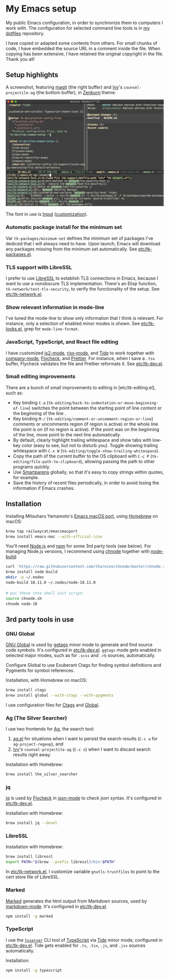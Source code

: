 # My Emacs setup

My public Emacs configuration, in order to synchronize them to computers
I work with. The configuration for selected command line tools is in [my
dotfiles] repository.

I have copied or adapted some contents from others. For small chunks of
code, I have embedded the source URL in a comment inside the file. When
copying has been extensive, I have retained the original copyright in
the file. Thank you all!

## Setup highlights

A screenshot, featuring [magit] (the right buffer) and [Ivy]'s
`counsel-projectile-ag` (the bottom buffer), in [Zenburn] theme:

<img src="https://github.com/tkareine/emacs.d/raw/master/images/setup-showcase.png" title="Setup showcase" alt="Setup showcase" width="864">

The font in use is [Input][Input font]
([customization](https://input.fontbureau.com/download/index.html?size=14&language=python&theme=solarized-dark&family=InputMono&width=300&weight=400&line-height=1.1&a=ss&g=ss&i=serifs_round&l=serifs_round&zero=0&asterisk=height&braces=straight&preset=consolas&customize=please)).

### Automatic package install for the minimum set

Var `tk-packages/minimum-set` defines the minimum set of packages I've
dediced that I will always need to have. Upon launch, Emacs will
download any packages missing from the minimum set automatically. See
[etc/tk-packages.el].

### TLS support with LibreSSL

I prefer to use [LibreSSL] to establish TLS connections in Emacs,
because I want to use a nonobscure TLS implementation. There's an Elisp
function, `tk-network/test-tls-security`, to verify the functionality of
the setup. See [etc/tk-network.el].

### Show relevant information in mode-line

I've tuned the mode-line to show only information that I think is
relevant. For instance, only a selection of enabled minor modes is
shown. See [etc/tk-looks.el], grep for `mode-line-format`.

### JavaScript, TypeScript, and React file editing

I have customized [js2-mode], [rjsx-mode], and [Tide] to work together
with [company-mode], [Flycheck], and [Prettier]. For instance, when I save a
`.tsx` buffer, Flycheck validates the file and Prettier reformats
it. See [etc/tk-dev.el].

### Small editing improvements

There are a bunch of small improvements to editing in
[etc/tk-editing.el], such as:

* Key binding `C-a`
  (`tk-editing/back-to-indentation-or-move-beginning-of-line`) switches
  the point between the starting point of line content or the beginning
  of the line .
* Key binding `M-/` (`tk-editing/comment-or-uncomment-region-or-line`)
  comments or uncomments region (if region is active) or the whole line
  the point is on (if no region is active). If the point was on the
  beginning of the line, move point to the next line automatically.
* By default, clearly highlight trailing whitespace and show tabs with
  low-key color (easy to see, but not to disturb you). Toggle showing
  trailing whitespace with `C-x W`
  (`tk-editing/toggle-show-trailing-whitespace`).
* Copy the path of the current buffer to the OS clipboard with `C-c P`
  (`tk-editing/file-path-to-clipboard`), allowing passing the path to
  other programs quickly.
* Use [Smartparens] globally, so that it's easy to copy strings within
  quotes, for example.
* Save the history of recent files periodically, in order to avoid
  losing the information if Emacs crashes.

## Installation

Installing Mitsuharu Yamamoto's [Emacs macOS port], using [Homebrew] on
macOS:

``` bash
brew tap railwaycat/emacsmacport
brew install emacs-mac --with-official-icon
```

You'll need [Node.js] and [npm] for some 3rd party tools (see
below). For managing Node.js versions, I recommend using [chnode]
together with [node-build]:

``` bash
curl 'https://raw.githubusercontent.com/tkareine/chnode/master/chnode.sh' > chnode.sh
brew install node-build
mkdir -p ~/.nodes
node-build 10.11.0 ~/.nodes/node-10.11.0

# put these into shell init script:
source chnode.sh
chnode node-10
```

## 3rd party tools in use

### GNU Global

[GNU Global] is used by [ggtags] minor mode to generate and find source
code symbols. It's configured in [etc/tk-dev.el]. `ggtags` mode gets
enabled in selected major modes, such as for `.scss` and `.rb` sources,
automatically.

Configure Global to use Exuberant Ctags for finding symbol definitions
and Pygments for symbol references.

Installation, with Homebrew on macOS:

``` bash
brew install ctags
brew install global --with-ctags --with-pygments
```

I use configuration files for [Ctags][conf-ctags] and
[Global][conf-globalrc].

### Ag (The Silver Searcher)

I use two frontends for [Ag], the search tool:

1. [ag.el] for situations when I want to persist the search results
   (`C-c a` for `ag-project-regexp`), and
2. [Ivy]'s `counsel-projectile-ag` (`C-c s`) when I want to discard
   search results right away.

Installation with Homebrew:

``` bash
brew install the_silver_searcher
```

### jq

[jq] is used by [Flycheck] in [json-mode] to check json syntax. It's
configured in [etc/tk-dev.el].

Installation with Homebrew:

``` bash
brew install jq --devel
```

### LibreSSL

Installation with Homebrew:

``` bash
brew install libressl
export PATH="$(brew --prefix libressl)/bin:$PATH"
```

In [etc/tk-network.el], I customize variable `gnutls-trustfiles` to
point to the cert store file of LibreSSL.

### Marked

[Marked] generates the html output from Markdown sources, used by
[markdown-mode]. It's configured in [etc/tk-dev.el].

``` bash
npm install -g marked
```

### TypeScript

I use the [`tsserver`][tsserver] CLI tool of [TypeScript] via [Tide]
minor mode, configured in [etc/tk-dev.el]. Tide gets enabled for `.ts`,
`.tsx`, `.js`, and `.jsx` sources automatically.

Installation:

``` bash
npm install -g typescript
```

[Ag]: https://github.com/ggreer/the_silver_searcher
[Emacs macOS port]: https://bitbucket.org/mituharu/emacs-mac/src/master/
[Flycheck]: https://www.flycheck.org/
[GNU Global]: https://www.gnu.org/software/global/
[Homebrew]: https://brew.sh/
[Input font]: http://input.fontbureau.com/
[Ivy]: https://github.com/abo-abo/swiper
[LibreSSL]: https://www.libressl.org/
[Marked]: https://github.com/markedjs/marked
[Node.js]: https://nodejs.org/
[Prettier]: https://prettier.io/
[Smartparens]: https://github.com/Fuco1/smartparens
[Tide]: https://github.com/ananthakumaran/tide
[TypeScript]: https://github.com/Microsoft/TypeScript
[Zenburn]: https://github.com/bbatsov/zenburn-emacs
[ag.el]: https://github.com/Wilfred/ag.el
[chnode]: https://github.com/tkareine/chnode
[company-mode]: https://company-mode.github.io/
[conf-ctags]: https://github.com/tkareine/dotfiles/blob/master/.ctags
[conf-globalrc]: https://github.com/tkareine/dotfiles/blob/master/.globalrc
[etc/tk-dev.el]: etc/tk-dev.el
[etc/tk-looks.el]: etc/tk-looks.el
[etc/tk-network.el]: etc/tk-network.el
[etc/tk-packages.el]: etc/tk-packages.el
[ggtags]: https://github.com/leoliu/ggtags
[jq]: https://stedolan.github.io/jq/
[js2-mode]: https://github.com/mooz/js2-mode
[json-mode]: https://github.com/joshwnj/json-mode
[magit]: https://magit.vc/
[markdown-mode]: https://jblevins.org/projects/markdown-mode/
[my dotfiles]: https://github.com/tkareine/dotfiles/
[node-build]: https://github.com/nodenv/node-build
[npm]: https://www.npmjs.com/
[rjsx-mode]: https://github.com/felipeochoa/rjsx-mode
[tsserver]: https://github.com/Microsoft/TypeScript/wiki/Standalone-Server-%28tsserver%29
